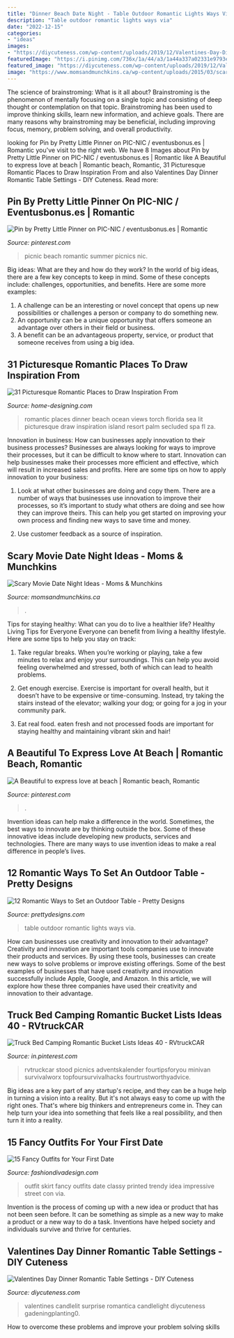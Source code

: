 ```yaml
---
title: "Dinner Beach Date Night - Table Outdoor Romantic Lights Ways Via"
description: "Table outdoor romantic lights ways via"
date: "2022-12-15"
categories:
- "ideas"
images:
- "https://diycuteness.com/wp-content/uploads/2019/12/Valentines-Day-Dinner-Romantic-Table-Settings-9.jpg"
featuredImage: "https://i.pinimg.com/736x/1a/44/a3/1a44a337a02331e9793ebcd89753924b.jpg"
featured_image: "https://diycuteness.com/wp-content/uploads/2019/12/Valentines-Day-Dinner-Romantic-Table-Settings-9.jpg"
image: "https://www.momsandmunchkins.ca/wp-content/uploads/2015/03/scary-movie-date-night-printables-2.jpg"
---
```



The science of brainstroming: What is it all about?
Brainstroming is the phenomenon of mentally focusing on a single topic and consisting of deep thought or contemplation on that topic. Brainstroming has been used to improve thinking skills, learn new information, and achieve goals. There are many reasons why brainstroming may be beneficial, including improving focus, memory, problem solving, and overall productivity.

	

		
looking for Pin by Pretty Little Pinner on PIC-NIC / eventusbonus.es | Romantic you've visit to the right web. We have 8 Images about Pin by Pretty Little Pinner on PIC-NIC / eventusbonus.es | Romantic like A Beautiful to express love at beach | Romantic beach, Romantic, 31 Picturesque Romantic Places to Draw Inspiration From and also Valentines Day Dinner Romantic Table Settings - DIY Cuteness. Read more:
		
    
## Pin By Pretty Little Pinner On PIC-NIC / Eventusbonus.es | Romantic

<img loading=lazy src="https://i.pinimg.com/736x/7f/ff/d3/7fffd3da6ddba710836d3dd93dd9b213.jpg" onerror="this.onerror=null;this.src='https://tse2.mm.bing.net/th?id=OIP.UKMPwcV43cQDtJhmyh5YVAHaJP&amp;pid=15.1';" alt="Pin by Pretty Little Pinner on PIC-NIC / eventusbonus.es | Romantic">

_Source: pinterest.com_

>picnic beach romantic summer picnics nic. 

	

Big ideas: What are they and how do they work?
In the world of big ideas, there are a few key concepts to keep in mind. Some of these concepts include: challenges, opportunities, and benefits. Here are some more examples:
1. A challenge can be an interesting or novel concept that opens up new possibilities or challenges a person or company to do something new. 
2. An opportunity can be a unique opportunity that offers someone an advantage over others in their field or business. 
3. A benefit can be an advantageous property, service, or product that someone receives from using a big idea.

    
## 31 Picturesque Romantic Places To Draw Inspiration From

<img loading=lazy src="http://cdn.home-designing.com/wp-content/uploads/2013/03/torch-lit-beach-dinner-with-ocean-views.jpg" onerror="this.onerror=null;this.src='https://tse4.mm.bing.net/th?id=OIP.l2eoF_ig_evReI-KroT6sAHaFj&amp;pid=15.1';" alt="31 Picturesque Romantic Places to Draw Inspiration From">

_Source: home-designing.com_

>romantic places dinner beach ocean views torch florida sea lit picturesque draw inspiration island resort palm secluded spa fl za. 

	

Innovation in business: How can businesses apply innovation to their business processes?
Businesses are always looking for ways to improve their processes, but it can be difficult to know where to start. Innovation can help businesses make their processes more efficient and effective, which will result in increased sales and profits. Here are some tips on how to apply innovation to your business: 
1. Look at what other businesses are doing and copy them. There are a number of ways that businesses use innovation to improve their processes, so it’s important to study what others are doing and see how they can improve theirs. This can help you get started on improving your own process and finding new ways to save time and money. 

2. Use customer feedback as a source of inspiration.

    
## Scary Movie Date Night Ideas - Moms &amp; Munchkins

<img loading=lazy src="https://www.momsandmunchkins.ca/wp-content/uploads/2015/03/scary-movie-date-night-printables-2.jpg" onerror="this.onerror=null;this.src='https://tse3.mm.bing.net/th?id=OIP.t9C_p76WtvEDps5HAfCITwHaKZ&amp;pid=15.1';" alt="Scary Movie Date Night Ideas - Moms &amp; Munchkins">

_Source: momsandmunchkins.ca_

>. 

	

Tips for staying healthy: What can you do to live a healthier life?
Healthy Living Tips for Everyone
Everyone can benefit from living a healthy lifestyle. Here are some tips to help you stay on track:

1. Take regular breaks. When you’re working or playing, take a few minutes to relax and enjoy your surroundings. This can help you avoid feeling overwhelmed and stressed, both of which can lead to health problems.

2. Get enough exercise. Exercise is important for overall health, but it doesn’t have to be expensive or time-consuming. Instead, try taking the stairs instead of the elevator; walking your dog; or going for a jog in your community park.

3. Eat real food. eaten fresh and not processed foods are important for staying healthy and maintaining vibrant skin and hair!

    
## A Beautiful To Express Love At Beach | Romantic Beach, Romantic

<img loading=lazy src="https://i.pinimg.com/736x/1a/44/a3/1a44a337a02331e9793ebcd89753924b.jpg" onerror="this.onerror=null;this.src='https://tse3.mm.bing.net/th?id=OIP.Tc2O2SBp1gt0S-7EWgbNDQHaMu&amp;pid=15.1';" alt="A Beautiful to express love at beach | Romantic beach, Romantic">

_Source: pinterest.com_

>. 

	

Invention ideas can help make a difference in the world. Sometimes, the best ways to innovate are by thinking outside the box. Some of these innovative ideas include developing new products, services and technologies. There are many ways to use invention ideas to make a real difference in people’s lives.

    
## 12 Romantic Ways To Set An Outdoor Table - Pretty Designs

<img loading=lazy src="https://www.prettydesigns.com/wp-content/uploads/2014/08/Outdoor-Table-Romantic-Lights.jpg" onerror="this.onerror=null;this.src='https://tse2.mm.bing.net/th?id=OIP.bcbK-tCYDFnCeBoZ0Ei5OQHaLJ&amp;pid=15.1';" alt="12 Romantic Ways to Set an Outdoor Table - Pretty Designs">

_Source: prettydesigns.com_

>table outdoor romantic lights ways via. 

	

How can businesses use creativity and innovation to their advantage?
Creativity and innovation are important tools companies use to innovate their products and services. By using these tools, businesses can create new ways to solve problems or improve existing offerings. Some of the best examples of businesses that have used creativity and innovation successfully include Apple, Google, and Amazon. In this article, we will explore how these three companies have used their creativity and innovation to their advantage.

    
## Truck Bed Camping Romantic Bucket Lists Ideas 40 - RVtruckCAR

<img loading=lazy src="https://i.pinimg.com/736x/fb/92/0e/fb920e828cb7157883c037992366b846.jpg" onerror="this.onerror=null;this.src='https://tse1.mm.bing.net/th?id=OIP.WGULgRr57lhaplHpMNQZEAHaHa&amp;pid=15.1';" alt="Truck Bed Camping Romantic Bucket Lists Ideas 40 - RVtruckCAR">

_Source: in.pinterest.com_

>rvtruckcar stood picnics adventskalender fourtipsforyou minivan survivalworx topfoursurvivalhacks fourtrustworthyadvice. 

	

Big ideas are a key part of any startup's recipe, and they can be a huge help in turning a vision into a reality. But it's not always easy to come up with the right ones. That's where big thinkers and entrepreneurs come in. They can help turn your idea into something that feels like a real possibility, and then turn it into a reality.

    
## 15 Fancy Outfits For Your First Date

<img loading=lazy src="http://www.fashiondivadesign.com/wp-content/uploads/2014/08/fancy7-640x960.jpg" onerror="this.onerror=null;this.src='https://tse4.mm.bing.net/th?id=OIP.CdXPRBE6_Bcer5IGf3o1hwHaLH&amp;pid=15.1';" alt="15 Fancy Outfits for Your First Date">

_Source: fashiondivadesign.com_

>outfit skirt fancy outfits date classy printed trendy idea impressive street con via. 

	

Invention is the process of coming up with a new idea or product that has not been seen before. It can be something as simple as a new way to make a product or a new way to do a task. Inventions have helped society and individuals survive and thrive for centuries.

    
## Valentines Day Dinner Romantic Table Settings - DIY Cuteness

<img loading=lazy src="https://diycuteness.com/wp-content/uploads/2019/12/Valentines-Day-Dinner-Romantic-Table-Settings-9.jpg" onerror="this.onerror=null;this.src='https://tse1.mm.bing.net/th?id=OIP.Xn-arz10oaYd3m-oGcJDgwHaNJ&amp;pid=15.1';" alt="Valentines Day Dinner Romantic Table Settings - DIY Cuteness">

_Source: diycuteness.com_

>valentines candlelit surprise romantica candlelight diycuteness gadeningplanting0. 

	

How to overcome these problems and improve your problem solving skills
 

